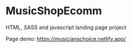 # MusicShopEcomm
HTML, SASS and javascript landing page project

Page demo: https://musicianschoice.netlify.app/
